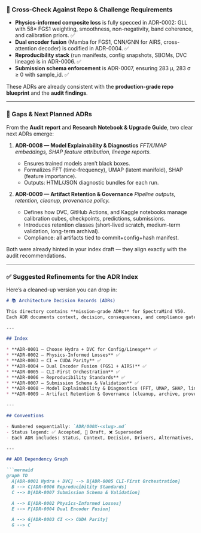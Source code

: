 ### 🔑 Cross-Check Against Repo & Challenge Requirements

* **Physics-informed composite loss** is fully specced in ADR-0002: GLL with 58× FGS1 weighting, smoothness, non-negativity, band coherence, and calibration priors. ✅
* **Dual encoder fusion** (Mamba for FGS1, CNN/GNN for AIRS, cross-attention decoder) is codified in ADR-0004. ✅
* **Reproducibility stack** (run manifests, config snapshots, SBOMs, DVC lineage) is in ADR-0006. ✅
* **Submission schema enforcement** is ADR-0007, ensuring 283 μ, 283 σ ≥ 0 with sample\_id. ✅

These ADRs are already consistent with the **production-grade repo blueprint** and the **audit findings**.

---

### 📌 Gaps & Next Planned ADRs

From the **Audit report** and **Research Notebook & Upgrade Guide**, two clear next ADRs emerge:

1. **ADR-0008 — Model Explainability & Diagnostics**
   *FFT/UMAP embeddings, SHAP feature attribution, lineage reports.*

   * Ensures trained models aren’t black boxes.
   * Formalizes FFT (time-frequency), UMAP (latent manifold), SHAP (feature importance).
   * Outputs: HTML/JSON diagnostic bundles for each run.

2. **ADR-0009 — Artifact Retention & Governance**
   *Pipeline outputs, retention, cleanup, provenance policy.*

   * Defines how DVC, GitHub Actions, and Kaggle notebooks manage calibration cubes, checkpoints, predictions, submissions.
   * Introduces retention classes (short-lived scratch, medium-term validation, long-term archival).
   * Compliance: all artifacts tied to commit+config+hash manifest.

Both were already hinted in your index draft — they align exactly with the audit recommendations.

---

### ✅ Suggested Refinements for the ADR Index

Here’s a cleaned-up version you can drop in:

````markdown
# 📚 Architecture Decision Records (ADRs)

This directory contains **mission-grade ADRs** for SpectraMind V50.  
Each ADR documents context, decision, consequences, and compliance gates.

---

## Index

* **ADR-0001 — Choose Hydra + DVC for Config/Lineage** ✅  
* **ADR-0002 — Physics-Informed Losses** ✅  
* **ADR-0003 — CI ↔ CUDA Parity** ✅  
* **ADR-0004 — Dual Encoder Fusion (FGS1 + AIRS)** ✅  
* **ADR-0005 — CLI-First Orchestration** ✅  
* **ADR-0006 — Reproducibility Standards** ✅  
* **ADR-0007 — Submission Schema & Validation** ✅  
* **ADR-0008 — Model Explainability & Diagnostics (FFT, UMAP, SHAP, lineage reports)** 🚧 Planned  
* **ADR-0009 — Artifact Retention & Governance (cleanup, archive, provenance policy)** 🚧 Planned  

---

## Conventions

- Numbered sequentially: `ADR/000X-<slug>.md`  
- Status legend: ✅ Accepted, 🚧 Draft, ❌ Superseded  
- Each ADR includes: Status, Context, Decision, Drivers, Alternatives, Risks, Compliance Gates, References.  

---

## ADR Dependency Graph

```mermaid
graph TD
  A[ADR-0001 Hydra + DVC] --> B[ADR-0005 CLI-First Orchestration]
  B --> C[ADR-0006 Reproducibility Standards]
  C --> D[ADR-0007 Submission Schema & Validation]

  A --> E[ADR-0002 Physics-Informed Losses]
  E --> F[ADR-0004 Dual Encoder Fusion]

  A --> G[ADR-0003 CI <-> CUDA Parity]
  G --> C
````

```
